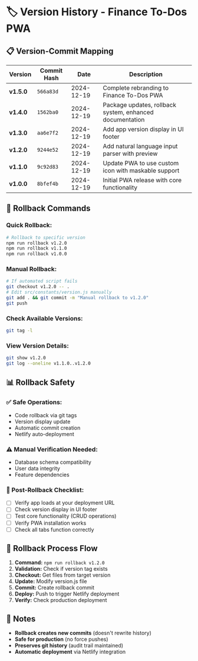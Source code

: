 # 🏷️ Version History - Finance To-Dos PWA

## 📋 Version-Commit Mapping

| Version | Commit Hash | Date | Description |
|---------|-------------|------|-------------|
| **v1.5.0** | `566a83d` | 2024-12-19 | Complete rebranding to Finance To-Dos PWA |
| **v1.4.0** | `1562ba0` | 2024-12-19 | Package updates, rollback system, enhanced documentation |
| **v1.3.0** | `aa6e7f2` | 2024-12-19 | Add app version display in UI footer |
| **v1.2.0** | `9244e52` | 2024-12-19 | Add natural language input parser with preview |
| **v1.1.0** | `9c92d83` | 2024-12-19 | Update PWA to use custom icon with maskable support |
| **v1.0.0** | `8bfef4b` | 2024-12-19 | Initial PWA release with core functionality |

## 🔄 Rollback Commands

### **Quick Rollback:**
```bash
# Rollback to specific version
npm run rollback v1.2.0
npm run rollback v1.1.0
npm run rollback v1.0.0
```

### **Manual Rollback:**
```bash
# If automated script fails
git checkout v1.2.0 -- .
# Edit src/constants/version.js manually
git add . && git commit -m "Manual rollback to v1.2.0"
git push
```

### **Check Available Versions:**
```bash
git tag -l
```

### **View Version Details:**
```bash
git show v1.2.0
git log --oneline v1.1.0..v1.2.0
```

## 📊 Rollback Safety

### **✅ Safe Operations:**
- Code rollback via git tags
- Version display update
- Automatic commit creation
- Netlify auto-deployment

### **⚠️ Manual Verification Needed:**
- Database schema compatibility
- User data integrity
- Feature dependencies

### **🔧 Post-Rollback Checklist:**
- [ ] Verify app loads at your deployment URL
- [ ] Check version display in UI footer
- [ ] Test core functionality (CRUD operations)
- [ ] Verify PWA installation works
- [ ] Check all tabs function correctly

## 🚀 Rollback Process Flow

1. **Command:** `npm run rollback v1.2.0`
2. **Validation:** Check if version tag exists
3. **Checkout:** Get files from target version
4. **Update:** Modify version.js file
5. **Commit:** Create rollback commit
6. **Deploy:** Push to trigger Netlify deployment
7. **Verify:** Check production deployment

## 📝 Notes

- **Rollback creates new commits** (doesn't rewrite history)
- **Safe for production** (no force pushes)
- **Preserves git history** (audit trail maintained)
- **Automatic deployment** via Netlify integration